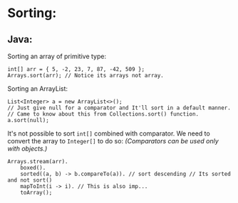 Sorting:
================================================

Java:
------------------------------------------------

Sorting an array of primitive type:
```
int[] arr = { 5, -2, 23, 7, 87, -42, 509 };
Arrays.sort(arr); // Notice its arrays not array.
```

Sorting an ArrayList:
```
List<Integer> a = new ArrayList<>();
// Just give null for a comparator and It'll sort in a default manner.
// Came to know about this from Collections.sort() function.
a.sort(null);
```

It's not possible to sort ```int[]``` combined with comparator. We need to convert the array to ```Integer[]``` to do so:
_(Comparators can be used only with objects.)_
```
Arrays.stream(arr).
    boxed().
    sorted((a, b) -> b.compareTo(a)). // sort descending // Its sorted and not sort()
    mapToInt(i -> i). // This is also imp...
    toArray();
```

